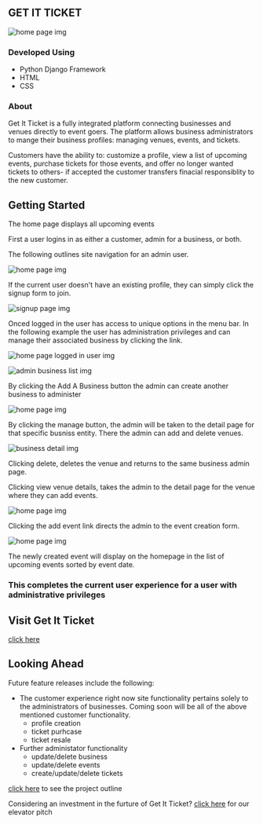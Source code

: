## GET IT TICKET ##

![home page img](resources/images/homepage.png)


### Developed Using ###

 + Python Django Framework
 + HTML
 + CSS

 ### About ###

Get It Ticket is a fully integrated platform connecting businesses and venues directly to event goers. The platform allows business administrators to mange their business profiles: managing venues, events, and tickets.

Customers have the ability to: customize a profile, view a list of upcoming events, purchase tickets for those events, and offer no longer wanted tickets to others- if accepted the customer transfers finacial responsiblity to the new customer.

## Getting Started ##

The home page displays all upcoming events

First a user logins in as either a customer, admin for a business, or both.

The following outlines site navigation for an admin user.

![home page img](resources/images/login.png)

If the current user doesn't have an existing profile, they can simply click the signup form to join.

![signup page img](resources/images/signup.png)

Onced logged in the user has access to unique options in the menu bar. In the following example the user has administration privileges and can manage their associated business by clicking the link.

![home page logged in user img](resources/images/homepage_logged_in.png)

![admin business list img](resources/images/view_businesses.png)

By clicking the Add A Business button the admin can create another business to administer

![home page img](resources/images/add_business.png)

By clicking the manage button, the admin will be taken to the detail page for that specific busniss entity. There the admin can add and delete venues.

![business detail img](resources/images/business_admin.png)

Clicking delete, deletes the venue and returns to the same business admin page.

Clicking view venue details, takes the admin to the detail page for the venue where they can add events.

![home page img](resources/images/venue_details.png)

Clicking the add event link directs the admin to the event creation form.

![home page img](resources/images/add_event.png)

The newly created event will display on the homepage in the list of upcoming events sorted by event date.

### This completes the current user experience for a user with administrative privileges ###

## Visit Get It Ticket ##

[click here](https://get-it-ticket.herokuapp.com/)

## Looking Ahead ##

Future feature releases include the following:

 + The customer experience 
    right now site functionality pertains solely to the administrators of businesses. Coming soon will be all of the above mentioned customer functionality.
    +  profile creation
    +  ticket purhcase
    +  ticket resale
+ Further administator functionality 
    + update/delete business
    + update/delete events
    + create/update/delete tickets

[click here](https://trello.com/b/OLK8h098/project-3) to see the project outline

Considering an investment in the furture of Get It Ticket?
[click here](https://docs.google.com/presentation/d/1-xNMen5sec_vtIxDnHCOFc-dyG26UjPlSITpUQhCVa8/edit?usp=sharing) for our elevator pitch


